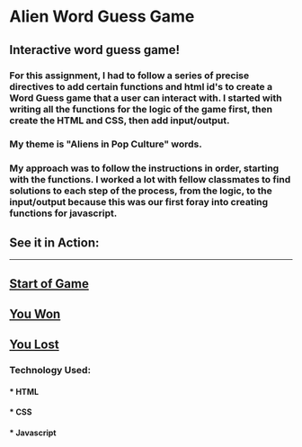 # Alien Word Guess Game

## **Interactive word guess game!**
 
### For this assignment, I had to follow a series of precise directives to add certain functions and html id's to create a Word Guess game that a user can interact with. I started with writing all the functions for the logic of the game first, then create the HTML and CSS, then add input/output.

### My theme is "Aliens in Pop Culture" words.

### My approach was to follow the instructions in order, starting with the functions. I worked a lot with fellow classmates to find solutions to each step of the process, from the logic, to the input/output because this was our first foray into creating functions for javascript. 

## See it in Action:
----------------------------------------------------------------------------------------
[Start of Game](./assets/images/Start_of_Game.gif)
----------------------------------------------------------------------------------------
[You Won](./assets/images/You_Won.gif)
----------------------------------------------------------------------------------------
[You Lost](./assets/images/You_Lost.gif)
----------------------------------------------------------------------------------------
### Technology Used:

#### * HTML
#### * CSS
#### * Javascript

